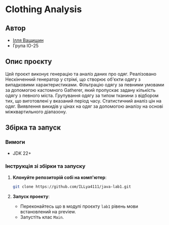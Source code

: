 # Clothing Analysis

## Автор

- [Ілля Ващишин](https://t.me/ILLya_ghost)
- Група ІО-25

## Опис проєкту

Цей проєкт виконує генерацію та аналіз даних про одяг. Реалізовано Нескінченний генератор у стрімі,
що створює об'єкти одягу з випадковими характеристиками. Фільтрацію одягу за певними умовами за
допомогою кастомного Gatherer, який пропускає задану кількість одягу з певного міста. Групування
одягу за типом тканини з відбором тих, що виготовлені у вказаний період часу. Статистичний аналіз
цін на одяг. Виявлення викидів у цінах на одяг за допомогою аналізу на основі міжквартильного
діапазону.

## Збірка та запуск

### Вимоги

- JDK 22+

### Інструкція зі збірки та запуску

1. **Клонуйте репозиторій собі на комп'ютер**:
    ```bash
    git clone https://github.com/ILLya4111/java-lab1.git
    ```

2. **Запуск проекту**:
    - Переконайтесь що в модулі проєкту `lab1` рівень мови встановлений на preview.
    - Запустіть клас `Main`.
